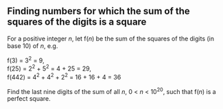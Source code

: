 ## Finding numbers for which the sum of the squares of the digits is a square

For a positive integer <var>n</var>, let f(<var>n</var>) be the sum of the squares of the digits (in base 10) of <var>n</var>, e.g.

f(3) = 3<sup>2</sup> = 9,<br>
f(25) = 2<sup>2</sup> + 5<sup>2</sup> = 4 + 25 = 29,<br>
f(442) = 4<sup>2</sup> + 4<sup>2</sup> + 2<sup>2</sup> = 16 + 16 + 4 = 36

Find the last nine digits of the sum of all <var>n</var>, 0 &lt; <var>n</var> &lt; 10<sup>20</sup>, such that f(<var>n</var>) is a perfect square.

